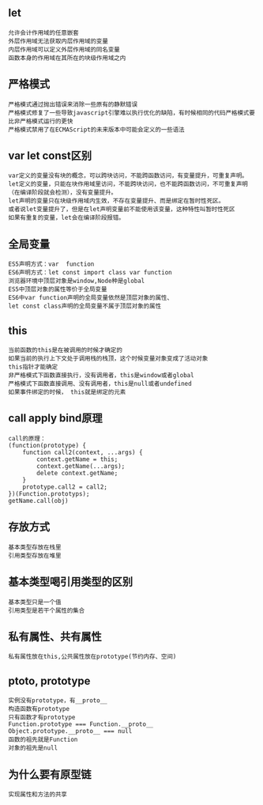## let
    允许会计作用域的任意嵌套
    外层作用域无法获取内层作用域的变量
    内层作用域可以定义外层作用域的同名变量
    函数本身的作用域在其所在的块级作用域之内

## 严格模式
    严格模式通过抛出错误来消除一些原有的静默错误
    严格模式修复了一些导致javascript引擎难以执行优化的缺陷，有时候相同的代码严格模式要比非严格模式运行的更快
    严格模式禁用了在ECMAScript的未来版本中可能会定义的一些语法

## var let const区别
    var定义的变量没有块的概念，可以跨块访问，不能跨函数访问，有变量提升，可重复声明。
    let定义的变量，只能在块作用域里访问，不能跨块访问，也不能跨函数访问，不可重复声明（在编译阶段就会检测），没有变量提升。
    let声明的变量只在块级作用域内生效，不存在变量提升、而是绑定在暂时性死区。
    或者说let变量提升了，但是在let声明变量前不能使用该变量，这种特性叫暂时性死区
    如果有重复的变量，let会在编译阶段报错。

## 全局变量
    ES5声明方式：var  function
    ES6声明方式：let const import class var function
    浏览器环境中顶层对象是window,Node种是global
    ES5中顶层对象的属性等价于全局变量
    ES6中var function声明的全局变量依然是顶层对象的属性、
    let const class声明的全局变量不属于顶层对象的属性

## this
    当前函数的this是在被调用的时候才确定的
    如果当前的执行上下文处于调用栈的栈顶，这个时候变量对象变成了活动对象
    this指针才能确定
    非严格模式下函数直接执行，没有调用者，this是window或者global
    严格模式下函数直接调用、没有调用者，this是null或者undefined
    如果事件绑定的时候， this就是绑定的元素

## call apply bind原理
    call的原理：
    (function(prototype) {
        function call2(context, ...args) {
            context.getName = this;
            context.getName(...args);
            delete context.getName;
        }
        prototype.call2 = call2;
    })(Function.prototyps);
    getName.call(obj)

## 存放方式
    基本类型存放在栈里
    引用类型存放在堆里

## 基本类型喝引用类型的区别
    基本类型只是一个值
    引用类型是若干个属性的集合

## 私有属性、共有属性
    私有属性放在this,公共属性放在prototype(节约内存、空间)

## __ptoto__, prototype
    实例没有prototype，有__proto__
    构造函数有prototype
    只有函数才有prototype
    Function.prototype === Function.__proto__
    Object.prototype.__proto__ === null
    函数的祖先就是Function
    对象的祖先是null 

## 为什么要有原型链
    实现属性和方法的共享